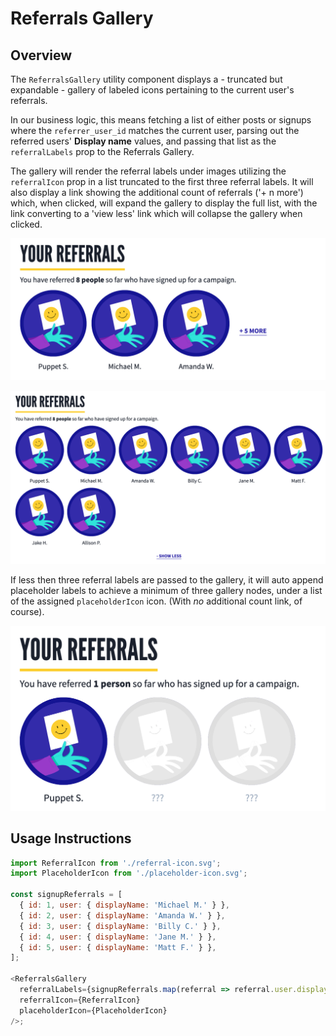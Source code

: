 # Referrals Gallery

## Overview

The `ReferralsGallery` utility component displays a - truncated but expandable - gallery of labeled icons pertaining to the current user's referrals.

In our business logic, this means fetching a list of either posts or signups where the `referrer_user_id` matches the current user, parsing out the referred users' **Display name** values, and passing that list as the `referralLabels` prop to the Referrals Gallery.

The gallery will render the referral labels under images utilizing the `referralIcon` prop in a list truncated to the first three referral labels. It will also display a link showing the additional count of referrals ('+ n more') which, when clicked, will expand the gallery to display the full list, with the link converting to a 'view less' link which will collapse the gallery when clicked.

![Referrals Gallery Truncated](../../.gitbook/assets/referrals-gallery-truncated.png)

![Referrals Gallery Expanded](../../.gitbook/assets/referrals-gallery-expanded.png)

If less then three referral labels are passed to the gallery, it will auto append placeholder labels to achieve a minimum of three gallery nodes, under a list of the assigned `placeholderIcon` icon. (With _no_ additional count link, of course).

![Referrals Gallery With One Referral](../../.gitbook/assets/referrals-gallery-with-one-referral.png)

## Usage Instructions

```js
import ReferralIcon from './referral-icon.svg';
import PlaceholderIcon from './placeholder-icon.svg';

const signupReferrals = [
  { id: 1, user: { displayName: 'Michael M.' } },
  { id: 2, user: { displayName: 'Amanda W.' } },
  { id: 3, user: { displayName: 'Billy C.' } },
  { id: 4, user: { displayName: 'Jane M.' } },
  { id: 5, user: { displayName: 'Matt F.' } },
];

<ReferralsGallery
  referralLabels={signupReferrals.map(referral => referral.user.displayName)}
  referralIcon={ReferralIcon}
  placeholderIcon={PlaceholderIcon}
/>;
```
